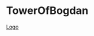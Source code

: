 # TowerOfBogdan
[Logo](https://github.com/Pakleni/TowerOfBogdan-frontend/blob/main/public/logo.png)
